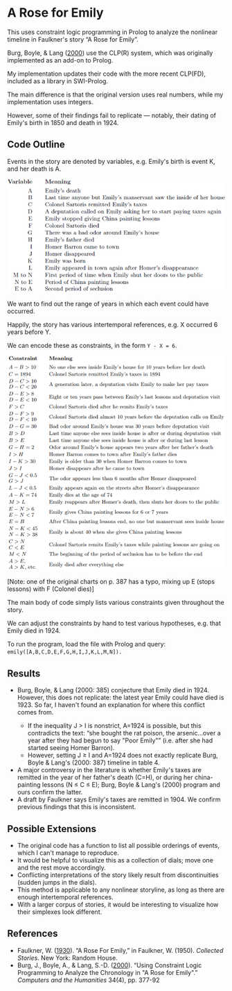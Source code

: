 # A Rose for Emily

This uses constraint logic programming in Prolog to analyze the nonlinear timeline in Faulkner's story “A Rose for Emily”.

Burg, Boyle, & Lang (<a href="https://pdfs.semanticscholar.org/7fc2/ad493b034826f7773a44342b964bcf8b36f1.pdf">2000</a>) use the CLP(R) system, which was originally implemented as an add-on to Prolog.

My implementation updates their code with the more recent CLP(FD), included as a library in SWI-Prolog.

The main difference is that the original version uses real numbers, while my implementation uses integers.

However, some of their findings fail to replicate — notably, their dating of Emily's birth in 1850 and death in 1924.

## Code Outline
Events in the story are denoted by variables, e.g. Emily's birth is event K, and her death is A.

![Events in "A Rose for Emily"](/pics/emily-events.png)

We want to find out the range of years in which each event could have occurred.

Happily, the story has various intertemporal references, e.g. X occurred 6 years before Y.

We can encode these as constraints, in the form `Y - X = 6`.

![Intertemporal relations in "A Rose for Emily"](/pics/emily-constraints.png)

[Note: one of the original charts on p. 387 has a typo, mixing up E (stops lessons) with F (Colonel dies)]

The main body of code simply lists various constraints given throughout the story.

We can adjust the constraints by hand to test various hypotheses, e.g. that Emily died in 1924.

To run the program, load the file with Prolog and query: `emily([A,B,C,D,E,F,G,H,I,J,K,L,M,N]).`

## Results
<ul>
<li>Burg, Boyle, & Lang (2000: 385) conjecture that Emily died in 1924. However, this does not replicate: the latest year Emily could have died is 1923. So far, I haven't found an explanation for where this conflict comes from.</li>
  <ul>
  <li>If the inequality J > I is nonstrict, A=1924 is possible, but this contradicts the text: “she bought the rat poison, the arsenic…over a year after they had begun to say "Poor Emily"” (i.e. after she had started seeing Homer Barron).</li>
  <li>However, setting J ≥ I and A=1924 does not exactly replicate Burg, Boyle & Lang's (2000: 387) timeline in table 4.</li>
  </ul>
<li>A major controversy in the literature is whether Emily's taxes are remitted in the year of her father's death (C=H), or during her china-painting lessons (N ≤ C ≤ E); Burg, Boyle & Lang's (2000) program and ours confirm the latter.</li>
<li>A draft by Faulkner says Emily's taxes are remitted in 1904. We confirm previous findings that this is inconsistent.</li>
</ul>

## Possible Extensions
<ul>
<li>The original code has a function to list all possible orderings of events, which I can't manage to reproduce.</li>
<li>It would be helpful to visualize this as a collection of dials; move one and the rest move accordingly.</li>
<li>Conflicting interpretations of the story likely result from discontinuities (sudden jumps in the dials).</li>
<li>This method is applicable to any nonlinear storyline, as long as there are enough intertemporal references.</li>
<li>With a larger corpus of stories, it would be interesting to visualize how their simplexes look different.</li>
</ul>

## References
<ul>
<li>Faulkner, W. (<a href="http://xroads.virginia.edu/~drbr/wf_rose.html">1930</a>). “A Rose For Emily,” in Faulkner, W. (1950). <i>Collected Stories</i>. New York: Random House.</li>
<li>Burg, J., Boyle, A., & Lang, S.-D. (<a href="https://pdfs.semanticscholar.org/7fc2/ad493b034826f7773a44342b964bcf8b36f1.pdf">2000</a>). “Using Constraint Logic Programming to Analyze the Chronology in "A Rose for Emily".” <i>Computers and the Humanities</i> 34(4), pp. 377-92</li>
</ul>
